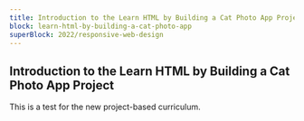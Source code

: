 ```yaml
---
title: Introduction to the Learn HTML by Building a Cat Photo App Project
block: learn-html-by-building-a-cat-photo-app
superBlock: 2022/responsive-web-design
---
```


## Introduction to the Learn HTML by Building a Cat Photo App Project

This is a test for the new project-based curriculum.
